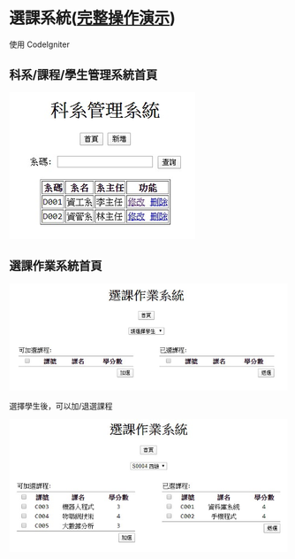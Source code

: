 # 選課系統([完整操作演示](https://drive.google.com/open?id=1-HuUVFd6AhMxQStd3LIy8Kqt6RACd1Q8))
使用 CodeIgniter

## 科系/課程/學生管理系統首頁
![科系管理系統首頁](docs/科系管理系統/科系管理系統頁面.jpg)

## 選課作業系統首頁
![選課作業系統頁面](docs/選課作業系統/選課作業系統頁面.jpg)

選擇學生後，可以加/退選課程

![選課作業系統-加選結果](docs/選課作業系統/選課作業系統-加選結果.jpg)
